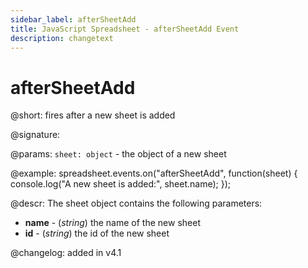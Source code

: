 ```yaml
---
sidebar_label: afterSheetAdd
title: JavaScript Spreadsheet - afterSheetAdd Event
description: changetext
---
```


# afterSheetAdd

@short: fires after a new sheet is added

@signature:

@params:
`sheet: object` - the object of a new sheet

@example:
spreadsheet.events.on("afterSheetAdd", function(sheet) {
    console.log("A new sheet is added:", sheet.name);
});

@descr:
The sheet object contains the following parameters:

- **name** - (*string*) the name of the new sheet
- **id** - (*string*) the id of the new sheet

@changelog: added in v4.1
